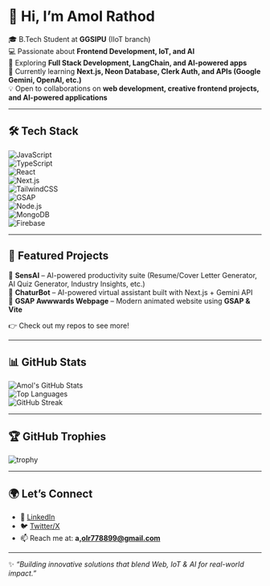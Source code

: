 # 👋 Hi, I’m Amol Rathod  

🎓 B.Tech Student at **GGSIPU** (IIoT branch)  
💻 Passionate about **Frontend Development, IoT, and AI**  
🚀 Exploring **Full Stack Development, LangChain, and AI-powered apps**  
🌱 Currently learning **Next.js, Neon Database, Clerk Auth, and APIs (Google Gemini, OpenAI, etc.)**  
💡 Open to collaborations on **web development, creative frontend projects, and AI-powered applications**  

---

## 🛠️ Tech Stack  
![JavaScript](https://img.shields.io/badge/JavaScript-F7DF1E?style=for-the-badge&logo=javascript&logoColor=black)  
![TypeScript](https://img.shields.io/badge/TypeScript-3178C6?style=for-the-badge&logo=typescript&logoColor=white)  
![React](https://img.shields.io/badge/React-20232A?style=for-the-badge&logo=react&logoColor=61DAFB)  
![Next.js](https://img.shields.io/badge/Next.js-000000?style=for-the-badge&logo=nextdotjs&logoColor=white)  
![TailwindCSS](https://img.shields.io/badge/Tailwind_CSS-38B2AC?style=for-the-badge&logo=tailwind-css&logoColor=white)  
![GSAP](https://img.shields.io/badge/GSAP-88CE02?style=for-the-badge&logo=greensock&logoColor=white)  
![Node.js](https://img.shields.io/badge/Node.js-339933?style=for-the-badge&logo=nodedotjs&logoColor=white)  
![MongoDB](https://img.shields.io/badge/MongoDB-47A248?style=for-the-badge&logo=mongodb&logoColor=white)  
![Firebase](https://img.shields.io/badge/Firebase-FFCA28?style=for-the-badge&logo=firebase&logoColor=black)  

---

## 📌 Featured Projects  

🔹 **SensAI** – AI-powered productivity suite (Resume/Cover Letter Generator, AI Quiz Generator, Industry Insights, etc.)  
🔹 **ChaturBot** – AI-powered virtual assistant built with Next.js + Gemini API  
🔹 **GSAP Awwwards Webpage** – Modern animated website using **GSAP & Vite**  

👉 Check out my repos to see more!  

---

## 📊 GitHub Stats  

![Amol's GitHub Stats](https://github-readme-stats.vercel.app/api?username=Amol-007&show_icons=true&theme=radical)  
![Top Languages](https://github-readme-stats.vercel.app/api/top-langs/?username=Amol-007&layout=compact&theme=radical)  
![GitHub Streak](https://github-readme-streak-stats.herokuapp.com/?user=Amol-007&theme=radical)  

---

## 🏆 GitHub Trophies  

![trophy](https://github-profile-trophy.vercel.app/?username=Amol-007&theme=radical&margin-w=15&margin-h=15)  

---

## 🌍 Let’s Connect  
- 💼 [LinkedIn](https://www.linkedin.com/in/amol-rathod)  
- 🐦 [Twitter/X](https://x.com/)  
- 📫 Reach me at: **a,olr778899@gmail.com**  

---

✨ *“Building innovative solutions that blend Web, IoT & AI for real-world impact.”*  

